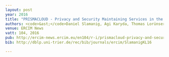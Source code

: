```yaml
---
layout: post
year: 2016
title: "PRISMACLOUD - Privacy and Security Maintaining Services in the Cloud"
authors: <code>&ast;</code>Daniel Slamanig, Agi Karyda, Thomas Lorünser
venue: ERCIM News
vatt: 104, 2016
pub: http://ercim-news.ercim.eu/en104/r-i/prismacloud-privacy-and-security-maintaining-services-in-the-cloud
bib: http://dblp.uni-trier.de/rec/bib/journals/ercim/SlamanigKL16

---
```

